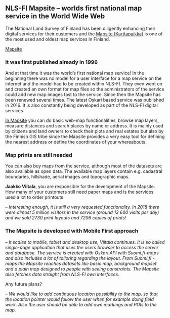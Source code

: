 ## NLS-FI Mapsite – worlds first national map service in the World Wide Web

The National Land Survey of Finland has been diligently enhancing their digital services for their customers and the [Mapsite (Karttapaikka)](https://asiointi.maanmittauslaitos.fi/karttapaikka/?lang=en) is one of the most used and oldest map services in Finland.

[Mapsite](images/Mapsite.png)

### It was first published already in 1996 

And at that time it was the world’s first national map service!
In the beginning there was no model for a user interface for a map service on the internet and the model had to be created within NLS-FI. They even went on and created an own format for map files so the administrators of the service could add new map images fast to the service. Since then the Mapsite has been renewed several times. The latest Oskari based service was published in 2016. It is also constantly being developed as part of the NLS-FI digital services.

[In Mapsite](https://asiointi.maanmittauslaitos.fi/karttapaikka/) you can do basic web-map functionalities, browse map layers, measure distances and search places by name or address. It is mainly used by citizens and land owners to check their plots and real estates but also by the Finnish GIS tribe since the Mapsite provides a very easy tool for defining the nearest address or define the coordinates of your whereabouts.

### Map prints are still needed

You can also buy maps from the service, although most of the datasets are also available as open data. The available map layers contain e.g. cadastral boundaries, hillshade, aerial images and topographic maps.

**Jaakko Viitala**, you are responsible for the development of the Mapsite. How many of your customers still need paper maps and is the services used a lot to order printouts

– _Interesting enough, it is still a very requested functionality. In 2018 there were almost 5 million visitors in the service (around 13 600 visits per day) and we sold 2730 print layouts and 7206 copies of prints!_

### The Mapsite is developed with Mobile First approach
– _It scales to mobile, tablet and desktop use, Viitala continues. 
It is so called single-page application that uses the users browser to access the server and database. 
The service is created with Oskari API with Suomi.fi-maps and also includes a lot of tailoring regarding the layout. 
From Suomi.fi -maps the Mapsite reaches datasets like basic map, background mapset and a plain map designed to people with seeing constraints. 
The Mapsite also fetches data straight from NLS-FI own interfaces._

Any future plans?

– _We would like to add continuous location possibility to the map, so that the location pointer would follow the user when  for example doing field work. Also the user should be able to add own markings and POIs to the map._

